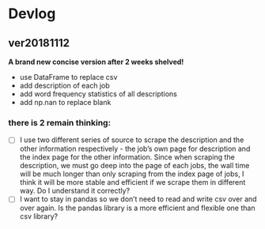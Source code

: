 # Devlog
## ver20181112
**A brand new concise version after 2 weeks shelved!**
- use DataFrame to replace csv
- add description of each job
- add word frequency statistics of all descriptions
- add np.nan to replace blank
### there is 2 remain thinking:
- [ ] I use two different series of source to scrape the description and the other information respectively - the job’s own page for description and the index page for the other information.
Since when scraping the description, we must go deep into the page of each jobs, the wall time will be much longer than only scraping from the index page of jobs, I think it will be more stable and efficient if we scrape them in different way. Do I understand it correctly?
- [ ] I want to stay in pandas so we don’t need to read and write csv over and over again. Is the pandas library is a more efficient and flexible one than csv library? 
